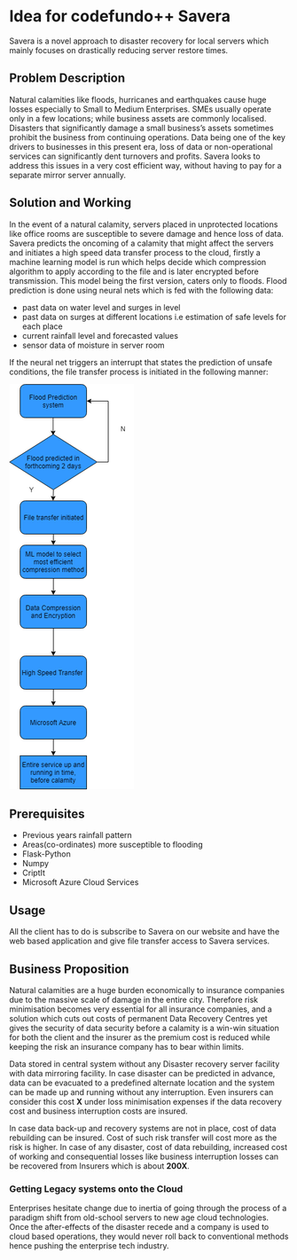 # Idea for codefundo++ Savera
Savera is a novel approach to disaster recovery for local servers which mainly focuses on drastically reducing server restore times.

## Problem Description
Natural calamities like floods, hurricanes and earthquakes cause huge losses especially to Small to Medium Enterprises. SMEs usually operate only in a few locations; while business assets are commonly localised. Disasters that significantly damage a small business’s assets sometimes prohibit the business from continuing operations. Data being one of the key drivers to businesses in this present era, loss of data or non-operational services can significantly dent turnovers and profits. Savera looks to address this issues in a very cost efficient way, without having to pay for a separate mirror server annually.

## Solution and Working
In the event of a natural calamity, servers placed in unprotected locations like office rooms are susceptible to severe damage and hence loss of data. Savera predicts the oncoming of a calamity that might affect the servers and initiates a high speed data transfer process to the cloud, firstly a machine learning model is run which helps decide which compression algorithm to apply according to the file and is later encrypted before transmission.
This model being the first version, caters only to floods. Flood prediction is done using neural nets which is fed with the following data:
- past data on water level and surges in level 
- past data on surges at different locations i.e estimation of safe levels for each place
- current rainfall level and forecasted values
- sensor data of moisture in server room

If the neural net triggers an interrupt that states the prediction of unsafe conditions, the file transfer process is initiated in the following manner:

![alt text](https://github.com/VidhathB/Savera/blob/master/flowchart1.png)


## Prerequisites
- Previous years rainfall pattern
- Areas(co-ordinates) more susceptible to flooding
- Flask-Python
- Numpy
- CriptIt
- Microsoft Azure Cloud Services

## Usage   
All the client has to do is subscribe to Savera on our website and have the web based application and give file transfer access to Savera services.

## Business Proposition
Natural calamities are a huge burden economically to insurance companies due to the massive scale of damage in the entire city. Therefore risk minimisation becomes very essential for all insurance companies, and a solution which cuts out costs of permanent Data Recovery Centres yet gives the security of data security before a calamity is a win-win situation for both the client and the insurer as the premium cost is reduced while keeping the risk an insurance company has to bear within limits. 

Data stored in central system without any Disaster recovery server facility with data mirroring facility. In case disaster can be predicted in advance, data can be evacuated to a predefined alternate location and the system can be made up and running without any interruption. Even insurers can consider this cost **X** under loss minimisation expenses if the data recovery cost and business interruption costs are insured. 

In case data back-up and recovery systems are not in place, cost of data rebuilding can be insured. Cost of such risk transfer will cost more as the risk is higher. In case of any disaster, cost of data rebuilding, increased cost of working and consequential losses like business interruption losses can be recovered from Insurers which is about **200X**.

### Getting Legacy systems onto the Cloud
Enterprises hesitate change due to inertia of going through the process of a paradigm shift from old-school servers to new age cloud technologies. Once the after-effects of the disaster recede and a company is used to cloud based operations, they would never roll back to conventional methods hence pushing the enterprise tech industry.  
   

